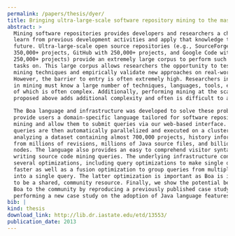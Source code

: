 ```yaml
---
permalink: /papers/thesis/dyer/
title: Bringing ultra-large-scale software repository mining to the masses with Boa
abstract: >
  Mining software repositories provides developers and researchers a chance to
  learn from previous development activities and apply that knowledge to the
  future. Ultra-large-scale open source repositories (e.g., SourceForge with
  350,000+ projects, GitHub with 250,000+ projects, and Google Code with
  250,000+ projects) provide an extremely large corpus to perform such mining
  tasks on. This large corpus allows researchers the opportunity to test new
  mining techniques and empirically validate new approaches on real-world data.
  However, the barrier to entry is often extremely high. Researchers interested
  in mining must know a large number of techniques, languages, tools, etc, each
  of which is often complex. Additionally, performing mining at the scale
  proposed above adds additional complexity and often is difficult to achieve.

  The Boa language and infrastructure was developed to solve these problems. We
  provide users a domain-specific language tailored for software repository
  mining and allow them to submit queries via our web-based interface. These
  queries are then automatically parallelized and executed on a cluster,
  analyzing a dataset containing almost 700,000 projects, history information
  from millions of revisions, millions of Java source files, and billions of AST
  nodes. The language also provides an easy to comprehend visitor syntax to ease
  writing source code mining queries. The underlying infrastructure contains
  several optimizations, including query optimizations to make single queries
  faster as well as a fusion optimization to group queries from multiple users
  into a single query. The latter optimization is important as Boa is intended
  to be a shared, community resource. Finally, we show the potential benefit of
  Boa to the community by reproducing a previously published case study and
  performing a new case study on the adoption of Java language features.
bib: |
kind: thesis
download_link: http://lib.dr.iastate.edu/etd/13553/
publication_date: 2013
---
```

